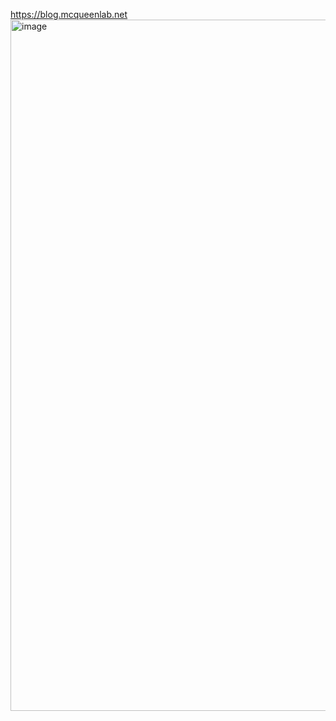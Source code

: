 https://blog.mcqueenlab.net
<img width="1106" alt="image" src="https://github.com/user-attachments/assets/9588b80d-f3dc-4076-ae36-cceb6ff7c4b9" />
